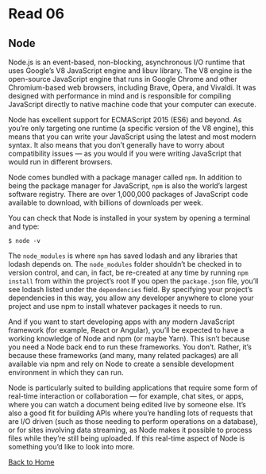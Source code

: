 # Read 06

## Node


Node.js is an event-based, non-blocking, asynchronous I/O runtime that uses Google’s V8 JavaScript engine and libuv library. The V8 engine is the open-source JavaScript engine that runs in Google Chrome and other Chromium-based web browsers, including Brave, Opera, and Vivaldi. It was designed with performance in mind and is responsible for compiling JavaScript directly to native machine code that your computer can execute.

Node has excellent support for ECMAScript 2015 (ES6) and beyond. As you’re only targeting one runtime (a specific version of the V8 engine), this means that you can write your JavaScript using the latest and most modern syntax. It also means that you don’t generally have to worry about compatibility issues — as you would if you were writing JavaScript that would run in different browsers.

Node comes bundled with a package manager called `npm`. In addition to being the package manager for JavaScript, `npm` is also the world’s largest software registry. There are over 1,000,000 packages of JavaScript code available to download, with billions of downloads per week.

You can check that Node is installed in your system by opening a terminal and type:

```shell
$ node -v
```

The `node_modules` is where `npm` has saved lodash and any libraries that lodash depends on. The `node_modules` folder shouldn’t be checked in to version control, and can, in fact, be re-created at any time by running `npm install` from within the project’s root
If you open the `package.json` file, you’ll see lodash listed under the `dependencies` field. By specifying your project’s dependencies in this way, you allow any developer anywhere to clone your project and use npm to install whatever packages it needs to run.

And if you want to start developing apps with any modern JavaScript framework (for example, React or Angular), you’ll be expected to have a working knowledge of Node and npm (or maybe Yarn). This isn’t because you need a Node back end to run these frameworks. You don’t. Rather, it’s because these frameworks (and many, many related packages) are all available via npm and rely on Node to create a sensible development environment in which they can run.

Node is particularly suited to building applications that require some form of real-time interaction or collaboration — for example, chat sites, or apps, where you can watch a document being edited live by someone else. It’s also a good fit for building APIs where you’re handling lots of requests that are I/O driven (such as those needing to perform operations on a database), or for sites involving data streaming, as Node makes it possible to process files while they’re still being uploaded. If this real-time aspect of Node is something you’d like to look into more.

[Back to Home](README.md)
